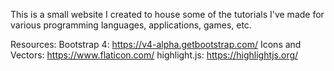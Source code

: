 This is a small website I created to house some of the tutorials I've made for various programming languages, applications, games, etc.

Resources:
Bootstrap 4: https://v4-alpha.getbootstrap.com/
Icons and Vectors: https://www.flaticon.com/
highlight.js: https://highlightjs.org/